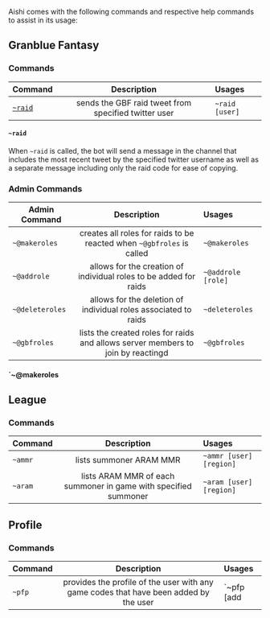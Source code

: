 Aishi comes with the following commands and respective help commands to assist in its usage:

## **Granblue Fantasy**
### Commands

|Command                                                 |Description                                         |Usages            |
|---|:---:|:---|
|[`~raid`](https://ailurose.github.io/aishi/commands#raid)|sends the GBF raid tweet from specified twitter user|`~raid [user]`    |

#### `~raid`
When `~raid` is called, the bot will send a message in the channel that includes the most recent tweet by the specified twitter username as well as a separate message including only the raid code for ease of copying.

### **Admin Commands**

|Admin Command  |Description                                                                     |Usages            |
|---|:---:|:---|
|`~@makeroles`  |creates all roles for raids to be reacted when `~@gbfroles` is called           |`~@makeroles`     |
|`~@addrole`    |allows for the creation of individual roles to be added for raids               |`~@addrole [role]`|
|`~@deleteroles`|allows for the deletion of individual roles associated to raids                 |`~deleteroles`    |
|`~@gbfroles`   |lists the created roles for raids and allows server members to join by reactingd|`~@gbfroles`      |

#### `~@makeroles


## **League**
### Commands

|Command|Description                                                    |Usages                 |
|---|:---:|:---|
|`~ammr`|lists summoner ARAM MMR                                        |`~ammr [user] [region]`|
|`~aram`|lists ARAM MMR of each summoner in game with specified summoner|`~aram [user] [region]`|

## **Profile**
### Commands

|Command|Description                                                                          |Usages                                                         |
|---|:---:|:---|
|`~pfp` |provides the profile of the user with any game codes that have been added by the user|`~pfp [add <title> <description> | delete <title> | deleteall]`|
